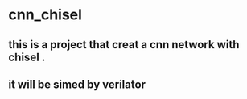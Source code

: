 # cnn_chisel
## this is  a project that creat a cnn network with chisel .
## it will be simed by verilator

